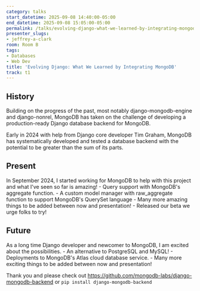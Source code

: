 ```yaml
---
category: talks
start_datetime: 2025-09-08 14:40:00-05:00
end_datetime: 2025-09-08 15:05:00-05:00
permalink: /talks/evolving-django-what-we-learned-by-integrating-mongodb/
presenter_slugs:
- jeffrey-a-clark
room: Room B
tags:
- Databases
- Web Dev
title: 'Evolving Django: What We Learned by Integrating MongoDB'
track: t1
---
```


## History

Building on the progress of the past, most notably django-mongodb-engine and django-nonrel, MongoDB has taken on the challenge of developing a production-ready Django database backend for MongoDB.

Early in 2024 with help from Django core developer Tim Graham, MongoDB has systematically developed and tested a database backend with the potential to be greater than the sum of its parts.

## Present
In September 2024, I started working for MongoDB to help with this project and what I've seen so far is amazing! - Query support with MongoDB's aggregate function. - A custom model manager with raw_aggregate function to support MongoDB's QuerySet language - Many more amazing things to be added between now and presentation! - Released our beta we urge folks to try!

## Future
As a long time Django developer and newcomer to MongoDB, I am excited about the possibilities. - An alternative to PostgreSQL and MySQL! - Deployments to MongoDB's Atlas cloud database service. - Many more exciting things to be added between now and presentation!

Thank you and please check out https://github.com/mongodb-labs/django-mongodb-backend or `pip install django-mongodb-backend`